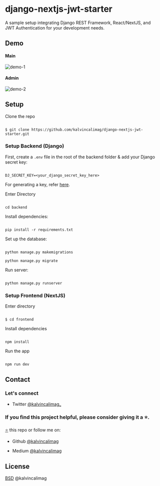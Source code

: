 
# django-nextjs-jwt-starter

  

A sample setup integrating Django REST Framework, React/NextJS, and JWT Authentication for your development needs.

  

## Demo

#### Main

![demo-1](https://res.cloudinary.com/dotera808/image/upload/v1724405550/Demo-1_tbvd6a.gif)

  #### Admin
![demo-2](https://res.cloudinary.com/dotera808/image/upload/v1724405550/Demo-2_keiyxj.gif)
  

## Setup

  

Clone the repo

  

```

$ git clone https://github.com/kalvincalimag/django-nextjs-jwt-starter.git

```

  

### Setup Backend (Django)

  
  
  

First, create a `.env` file in the root of the backend folder & add your Django secret key:

```

DJ_SECRET_KEY=<your_django_secret_key_here>

```

For generating a key, refer [here](https://www.makeuseof.com/django-secret-key-generate-new/).
  

Enter Directory

```

cd backend

```

  

Install dependencies:

```

pip install -r requirements.txt

```

  

Set up the database:

```

python manage.py makemigrations

python manage.py migrate

```

  

Run server:

```

python manage.py runserver

```

  

### Setup Frontend (NextJS)

  

Enter directory

  

```

$ cd frontend

```

  

Install dependencies

  

```

npm install

```

  

Run the app

  

```

npm run dev

```

  

## Contact

  

### Let's connect

  

- Twitter [@kalvincalimag_](https://twitter.com/kalvincalimag_)

  

### If you find this project helpful, please consider giving it a ⭐.

  

[⭐](https://github.com/kalvincalimag/django-nextjs-jwt-starter) this repo or follow me on:

  

- Github [@kalvincalimag](https://github.com/kalvincalimag)

- Medium [@kalvincalimag](https://medium.com/@kalvincalimag)

  

## License

  

[BSD](LICENSE.md) @kalvincalimag